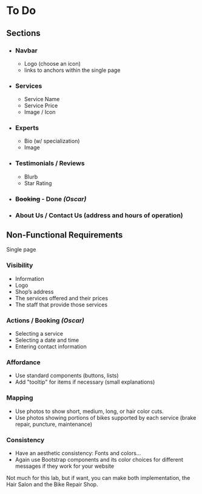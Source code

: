 # To Do

## Sections
- ###  Navbar
    - Logo (choose an icon)
    - links to anchors within the single page

- ### Services
    - Service Name
    - Service Price
    - Image / Icon

- ### Experts
    - Bio (w/ specialization)
    - Image

- ### Testimonials / Reviews
    - Blurb
    - Star Rating

- ### ~~Booking~~ - Done *(Oscar)*

- ### About Us / Contact Us (address and hours of operation)


## Non-Functional Requirements

Single page

### Visibility
- Information
- Logo
- Shop’s address
- The services offered and their prices
- The staff that provide those services

### Actions / Booking *(Oscar)*
- Selecting a service
- Selecting a date and time
- Entering contact information

### Affordance
- Use standard components (buttons, lists)
- Add "tooltip" for items if necessary (small explanations)

### Mapping
- Use photos to show short, medium, long, or hair color cuts.
- Use photos showing portions of bikes supported by each service (brake
repair, puncture, maintenance)

### Consistency
- Have an aesthetic consistency: Fonts and colors...
- Again use Bootstrap components and its color choices for different
messages if they work for your website

Not much for this lab, but if want, you can make both implementation, the
Hair Salon and the Bike Repair Shop.


